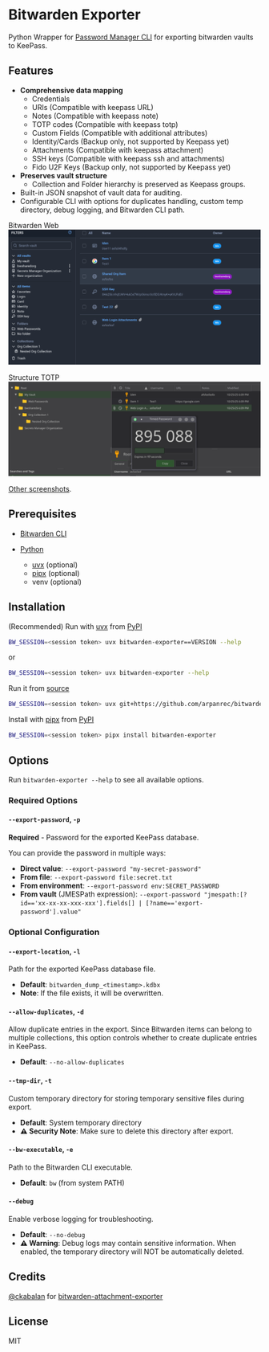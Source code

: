 # Bitwarden Exporter

Python Wrapper for [Password Manager CLI](https://bitwarden.com/help/cli/) for exporting bitwarden vaults to KeePass.

## Features

- **Comprehensive data mapping**
  - Credentials
  - URIs (Compatible with keepass URL)
  - Notes (Compatible with keepass note)
  - TOTP codes (Compatible with keepass totp)
  - Custom Fields (Compatible with additional attributes)
  - Identity/Cards (Backup only, not supported by Keepass yet)
  - Attachments (Compatible with keepass attachment)
  - SSH keys (Compatible with keepass ssh and attachments)
  - Fido U2F Keys (Backup only, not supported by Keepass yet)
- **Preserves vault structure**
  - Collection and Folder hierarchy is preserved as Keepass groups.
- Built-in JSON snapshot of vault data for auditing.
- Configurable CLI with options for duplicates handling, custom temp directory, debug logging, and Bitwarden CLI path.

Bitwarden Web
![Bitwarden Web](./docs/Screenshot_webvault.png 'Bitwarden Web')

Structure TOTP
![Structure TOTP](./docs/Screenshot_structure_totp.png 'Structure TOTP')

[Other screenshots](./docs/screenshots.md).

## Prerequisites

- [Bitwarden CLI](https://bitwarden.com/help/article/cli/#download-and-install)

- [Python](https://www.python.org/)
  - [uvx](https://docs.astral.sh/uv/guides/tools/) (optional)
  - [pipx](https://github.com/pypa/pipx) (optional)
  - venv (optional)

## Installation

(Recommended) Run with [uvx](https://docs.astral.sh/uv/guides/tools/)
from [PyPI](https://pypi.org/project/bitwarden-exporter/)

```bash
BW_SESSION=<session token> uvx bitwarden-exporter==VERSION --help
```

or

```bash
BW_SESSION=<session token> uvx bitwarden-exporter --help
```

Run it from [source](https://github.com/arpanrec/bitwarden-exporter)

```bash
BW_SESSION=<session token> uvx git+https://github.com/arpanrec/bitwarden-exporter.git@main bitwarden-exporter --help
```

Install with [pipx](https://github.com/pypa/pipx) from [PyPI](https://pypi.org/project/bitwarden-exporter/)

```bash
BW_SESSION=<session token> pipx install bitwarden-exporter
```

## Options

Run `bitwarden-exporter --help` to see all available options.

### Required Options

#### `--export-password`, `-p`

**Required** - Password for the exported KeePass database.

You can provide the password in multiple ways:

- **Direct value**: `--export-password "my-secret-password"`
- **From file**: `--export-password file:secret.txt`
- **From environment**: `--export-password env:SECRET_PASSWORD`
- **From vault** (JMESPath expression):
  `--export-password "jmespath:[?id=='xx-xx-xx-xxx-xxx'].fields[] | [?name=='export-password'].value"`

### Optional Configuration

#### `--export-location`, `-l`

Path for the exported KeePass database file.

- **Default**: `bitwarden_dump_<timestamp>.kdbx`
- **Note**: If the file exists, it will be overwritten.

#### `--allow-duplicates`, `-d`

Allow duplicate entries in the export. Since Bitwarden items can belong to multiple collections, this option controls
whether to create duplicate entries in KeePass.

- **Default**: `--no-allow-duplicates`

#### `--tmp-dir`, `-t`

Custom temporary directory for storing temporary sensitive files during export.

- **Default**: System temporary directory
- **⚠️ Security Note**: Make sure to delete this directory after export.

#### `--bw-executable`, `-e`

Path to the Bitwarden CLI executable.

- **Default**: `bw` (from system PATH)

#### `--debug`

Enable verbose logging for troubleshooting.

- **Default**: `--no-debug`
- **⚠️ Warning**: Debug logs may contain sensitive information. When enabled, the temporary directory will NOT be
  automatically deleted.

## Credits

[@ckabalan](https://github.com/ckabalan)
for [bitwarden-attachment-exporter](https://github.com/ckabalan/bitwarden-attachment-exporter)

## License

MIT
